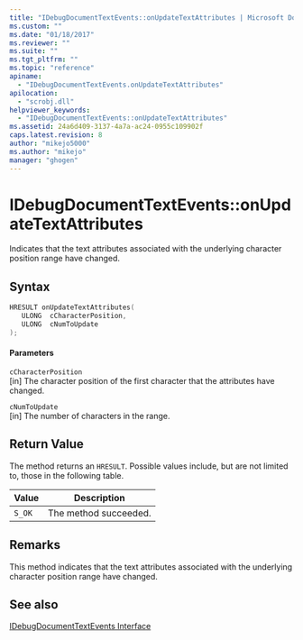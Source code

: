```yaml
---
title: "IDebugDocumentTextEvents::onUpdateTextAttributes | Microsoft Docs"
ms.custom: ""
ms.date: "01/18/2017"
ms.reviewer: ""
ms.suite: ""
ms.tgt_pltfrm: ""
ms.topic: "reference"
apiname: 
  - "IDebugDocumentTextEvents.onUpdateTextAttributes"
apilocation: 
  - "scrobj.dll"
helpviewer_keywords: 
  - "IDebugDocumentTextEvents::onUpdateTextAttributes"
ms.assetid: 24a6d409-3137-4a7a-ac24-0955c109902f
caps.latest.revision: 8
author: "mikejo5000"
ms.author: "mikejo"
manager: "ghogen"
---
```

# IDebugDocumentTextEvents::onUpdateTextAttributes
Indicates that the text attributes associated with the underlying character position range have changed.  
  
## Syntax  
  
```cpp
HRESULT onUpdateTextAttributes(  
   ULONG  cCharacterPosition,  
   ULONG  cNumToUpdate  
);  
```  
  
#### Parameters  
 `cCharacterPosition`  
 [in] The character position of the first character that the attributes have changed.  
  
 `cNumToUpdate`  
 [in] The number of characters in the range.  
  
## Return Value  
 The method returns an `HRESULT`. Possible values include, but are not limited to, those in the following table.  
  
|Value|Description|  
|-----------|-----------------|  
|`S_OK`|The method succeeded.|  
  
## Remarks  
 This method indicates that the text attributes associated with the underlying character position range have changed.  
  
## See also  
 [IDebugDocumentTextEvents Interface](../../winscript/reference/idebugdocumenttextevents-interface.md)